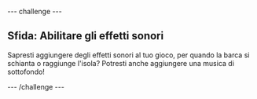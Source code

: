 --- challenge ---

## Sfida: Abilitare gli effetti sonori

Sapresti aggiungere degli effetti sonori al tuo gioco, per quando la barca si schianta o raggiunge l'isola? Potresti anche aggiungere una musica di sottofondo!

--- /challenge ---
